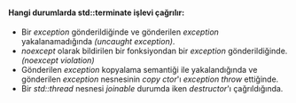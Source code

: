 #### Hangi durumlarda std::terminate işlevi çağrılır:

+ Bir _exception_ gönderildiğinde ve gönderilen _exception_ yakalanamadığında _(uncaught exception)_.
+ _noexcept_ olarak bildirilen bir fonksiyondan bir _exception_ gönderildiğinde. _(noexcept violation)_
+ Gönderilen _exception_ kopyalama semantiği ile yakalandığında ve gönderilen _exception_ nesnesinin _copy ctor_'ı _exception throw_ ettiğinde.
+ Bir _std::thread_ nesnesi _joinable_ durumda iken _destructor_'ı çağrıldığında. 
